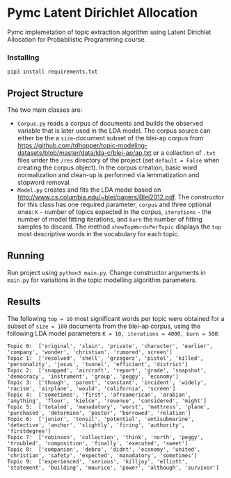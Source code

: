 # Pymc Latent Dirichlet Allocation 

Pymc implemetation of topic extraction algorithm using Latent Dirichlet Allocation for Probabilistic Programming course. 

### Installing

```
pip3 install requirements.txt
```

## Project Structure

The two main classes are:
 * ```Corpus.py``` reads a corpus of documents  and builds the observed variable that is later used in the LDA model. The corpus source can either be the a ```size```-document subset of the blei-ap corpus from https://github.com/tdhopper/topic-modeling-datasets/blob/master/data/lda-c/blei-ap/ap.txt or a collection of ```.txt``` files under the ```/res``` directory of the project (set ```default = False``` when creating the corpus object). In the corpus creation, basic word normalization and clean-up is performed via lemmatization and stopword removal.
 * ```Model.py```  creates and fits the LDA model based on http://www.cs.columbia.edu/~blei/papers/Blei2012.pdf. The constructor for this class has one required parameter, ```corpus``` and three optional ones: ```K``` - number of topics expected in the corpus, ```iterations``` - the number of model fitting iterations, and ```burn``` the number of fitting samples to discard. The method ```showTopWordsPerTopic``` displays the ```top``` most descriptive words in the vocabulary for each topic.

## Running

Run project using ```python3 main.py```. Change constructor arguments in ```main.py``` for variations in the topic modelling algorithm parameters.

## Results

The following ```top = 10``` most significant words per topic were obtained for a subset of ```size = 100``` documents from the blei-ap corpus, using the following LDA model parameters ```K = 10, iterations = 4000, burn = 500```:
```
Topic 0:  ['original', 'slain', 'private', 'character', 'earlier', 'company', 'wonder', 'christian', 'rumored', screen']
Topic 1:  ['resolved', 'shell', 'grzegorz', 'pistol', 'killed', 'personality', 'jesus', 'tunnel', 'efficient', 'district']
Topic 2:  ['snapped', 'aircraft', 'report', 'grade', 'snapshot', 'democracy', 'instrument', 'group', 'peggy', 'economy']
Topic 3:  ['though', 'parent', 'constant', 'incident', 'widely', 'racism', 'airplane', 'would', 'california', 'screen']
Topic 4:  ['sometimes', 'first', 'afroamerican', 'arabian', 'anything', 'floor', 'kielce', 'revenue', 'considered', 'might']
Topic 5:  ['totaled', 'manadatory', 'worst', 'mattress', 'plane', 'purchased', 'determine', 'pastor', 'borrowed', 'relation']
Topic 6:  ['junior', 'tonsil', 'potential', 'antisubmarine', 'detective', 'anchor', 'slightly', 'firing', 'authority', 'firstdegree']
Topic 7:  ['robinson', 'collection', 'think', 'north', 'peggy', 'troubled', 'composition', 'finally', 'executed', 'sweet']
Topic 8:  ['companion', 'debra', 'didnt', 'economy', 'united', 'christian', 'safety', 'expected', 'manadatory', 'sometimes']
Topic 9:  ['experienced', 'serious', 'killjoy', 'elliott', 'statement', 'building', 'maurice', 'power', 'although', 'survivor']
```